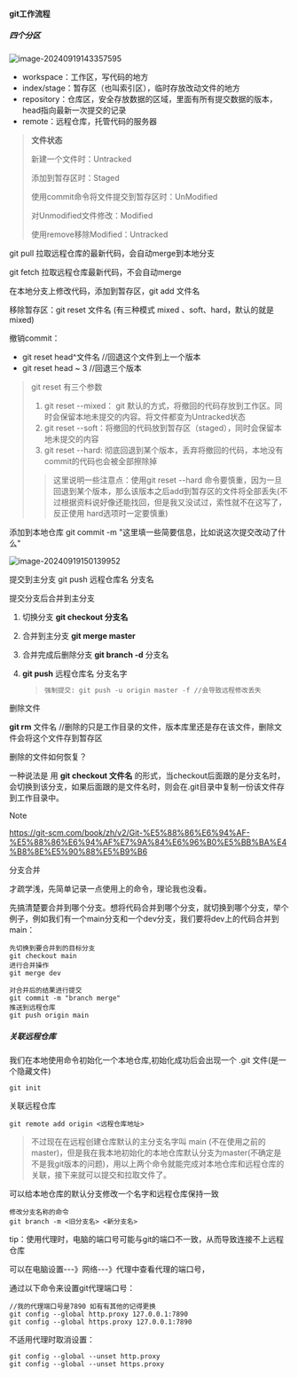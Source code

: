 #### git工作流程

##### 四个分区

![image-20240919143357595](D:\TXT\图片文件\image-20240919143357595.png)

- workspace：工作区，写代码的地方
- index/stage：暂存区（也叫索引区），临时存放改动文件的地方
- repository：仓库区，安全存放数据的区域，里面有所有提交数据的版本，head指向最新一次提交的记录
- remote：远程仓库，托管代码的服务器

> **文件状态**
>
> 新建一个文件时：Untracked
>
> 添加到暂存区时：Staged
>
> 使用commit命令将文件提交到暂存区时：UnModified
>
> 对Unmodified文件修改：Modified
>
> 使用remove移除Modified：Untracked

git pull 拉取远程仓库的最新代码，会自动merge到本地分支

git fetch 拉取远程仓库最新代码，不会自动merge

在本地分支上修改代码，添加到暂存区，git add 文件名

移除暂存区：git reset 文件名   (有三种模式 mixed 、soft、hard，默认的就是mixed)

撤销commit：

- git reset head^文件名     //回退这个文件到上一个版本
- git reset head ~ 3   //回退三个版本

> git reset 有三个参数
>
> 1. git reset --mixed： git 默认的方式，将撤回的代码存放到工作区。同时会保留本地未提交的内容。将文件都变为Untracked状态
> 2. git reset --soft：将撤回的代码放到暂存区（staged），同时会保留本地未提交的内容
> 3. git reset --hard: 彻底回退到某个版本，丢弃将撤回的代码，本地没有commit的代码也会被全部擦除掉
>
> > 这里说明一些注意点：使用git reset --hard 命令要慎重，因为一旦回退到某个版本，那么该版本之后add到暂存区的文件将全部丢失(不过根据资料说好像还能找回，但是我又没试过，索性就不在这写了，反正使用 hard选项时一定要慎重)

添加到本地仓库 git commit -m "这里填一些简要信息，比如说这次提交改动了什么"

![image-20240919150139952](D:\TXT\图片文件\image-20240919150139952.png)

提交到主分支 git push 远程仓库名 分支名

提交分支后合并到主分支 

1. 切换分支  **git checkout 分支名**

2. 合并到主分支 **git merge master** 

3. 合并完成后删除分支 **git branch -d** 分支名 

4. **git push** 远程仓库名 分支名字

   > ``` powershell
   > 强制提交: git push -u origin master -f //会导致远程修改丢失
   > ```

删除文件

**git rm** 文件名  //删除的只是工作目录的文件，版本库里还是存在该文件，删除文件会将这个文件存到暂存区

删除的文件如何恢复？

一种说法是 用   **git checkout 文件名**   的形式，当checkout后面跟的是分支名时，会切换到该分支，如果后面跟的是文件名时，则会在.git目录中复制一份该文件存到工作目录中。



> [!NOTE]
>
> https://git-scm.com/book/zh/v2/Git-%E5%88%86%E6%94%AF-%E5%88%86%E6%94%AF%E7%9A%84%E6%96%B0%E5%BB%BA%E4%B8%8E%E5%90%88%E5%B9%B6

分支合并 

才疏学浅，先简单记录一点使用上的命令，理论我也没看。

先搞清楚要合并到哪个分支。想将代码合并到哪个分支，就切换到哪个分支，举个例子，例如我们有一个main分支和一个dev分支，我们要将dev上的代码合并到main：

```shell
先切换到要合并到的目标分支
git checkout main
进行合并操作
git merge dev

对合并后的结果进行提交
git commit -m "branch merge"
推送到远程仓库
git push origin main
```

##### 关联远程仓库

我们在本地使用命令初始化一个本地仓库,初始化成功后会出现一个 .git 文件(是一个隐藏文件)

```shell
git init
```

关联远程仓库

```shell
git remote add origin <远程仓库地址>
```

> 不过现在在远程创建仓库默认的主分支名字叫 main (不在使用之前的master)，但是我在我本地初始化的本地仓库默认分支为master(不确定是不是我git版本的问题)，用以上两个命令就能完成对本地仓库和远程仓库的关联，接下来就可以提交和拉取文件了。

可以给本地仓库的默认分支修改一个名字和远程仓库保持一致

```shell
修改分支名称的命令
git branch -m <旧分支名> <新分支名>
```



tip：使用代理时，电脑的端口号可能与git的端口不一致，从而导致连接不上远程仓库

可以在电脑设置---》网络---》代理中查看代理的端口号，

通过以下命令来设置git代理端口号：

```shell
//我的代理端口号是7890 如有有其他的记得更换
git config --global http.proxy 127.0.0.1:7890
git config --global https.proxy 127.0.0.1:7890
```

不适用代理时取消设置：

```shell
git config --global --unset http.proxy
git config --global --unset https.proxy
```

